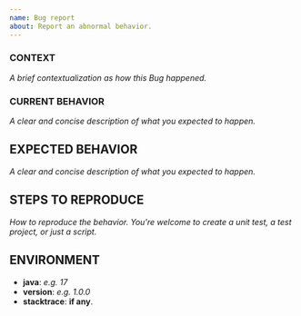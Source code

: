 ```yaml
---
name: Bug report
about: Report an abnormal behavior.
---
```


### CONTEXT
_A brief contextualization as how this Bug happened._

### CURRENT BEHAVIOR
_A clear and concise description of what you expected to happen._

## EXPECTED BEHAVIOR
_A clear and concise description of what you expected to happen._

## STEPS TO REPRODUCE
_How to reproduce the behavior.
You're welcome to create a unit test, a test project, or just a script._

## ENVIRONMENT
 - **java**: _e.g. 17_
 - **version**: _e.g. 1.0.0_
 - **stacktrace**: **if any**.
